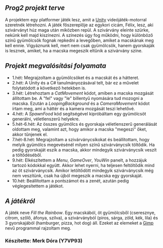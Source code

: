*Prog2 projekt terve* 
--------------------- 

A projektem egy platformer játék lesz, amit a [Unity](https://unity.com/ "Unity") videójáték-motorral szeretnék létrehozni. 
A játék főszereplője az egykori cicám, Félix, lesz, aki szivárványt húz maga után miközben repül. A szivárvány eleinte szürke, nekünk kell majd kiszínezni. A színezés úgy fog működni, hogy különböző színű gyümölcsök fognak repkedni a levegőben, amiket a macskának meg kell ennie. Vigyáznunk kell, mert nem csak gyümölcsök, hanem gyorskaják is lesznek, amiket, ha a macska megeszik eltűnik a szivárvány színe.  

  

*Projekt megvalósítási folyamata* 
--------------------------------- 

* 1.hét: Megrajzoltam a gyümölcsöket és a macskát és a hátteret. 
* 2.hét: A Unity és a C# tanulmányozásával telt, bár ez a művelet folytatódott a következő hetekben is. 
* 3.hét: Létrehoztam a *CatMovement* kódot, amiben a macska mozgását állítottam be. A "fel" vagy "le" billentyű nyomására tud mozogni a macska. Ezután a *LoopingBackground* és a *CameraMovement* kódot írtam meg, ami a háttér és a kamera mozgását teszi lehetővé. 
* 4.hét: A *SpawnFood* kód segítségével kipróbáltam egy gyümölcsöt generálni, véletlenszerű helyekre. 
* 5.hét-6.hét: Az összes gyümölcs és gyorskaja véletlenszerű generálását oldottam meg, valamint azt, hogy amikor a macska "megeszi" őket, akkor tűnjenek el. 
* 7.hét-8.hét: Megrajzoltam a szivárványcsíkokat és beállítottam, hogy melyik gyümölcs megevésénél milyen színű szivárványcsík töltődik. Ha pedig gyorskaját eszik a macska, akkor mindegyik szivárványcsík veszít a töltődéséből. 
* 9.hét: Elkészítettem a *Menu*, *GameOver*, *YouWin* panelt, a hozzájuk tartozó kódokkal együtt. Akkor lehet nyerni, ha teljesen feltöltődik mind az öt szivárványcsík. Amikor letöltődött mindegyik szivárványcsík még nem veszítünk, csak ha újból megeszik a macska egy gyorskaját. 
* 10.hét: Beállítottam a pontszámot és a zenét, azután pedig véglegesítettem a játékot. 

  

*A játékról* 
--------------------- 

A játék neve *Fill the Rainbow*. Egy macskából, öt gyümölcsből (cseresznye, citrom, szőlő, áfonya, szilva), a szivárványból (piros, sárga, zöld, kék, lila) és 3 gyorskajából (hamburger, pizza, hot dog) áll. Ezeket az elemeket a [Gimp](https://www.gimp.org/) nevű programmal rajzoltam meg. 



### Készítette: Merk Dóra (Y7VP93)
